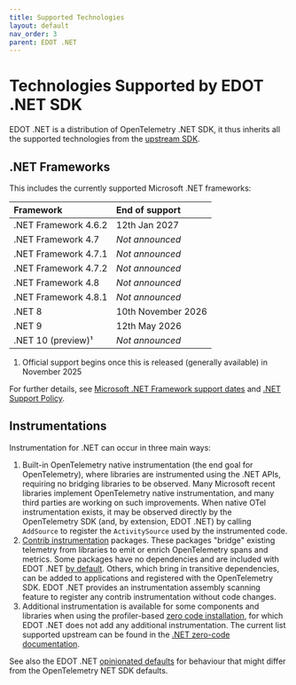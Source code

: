 ```yaml
---
title: Supported Technologies
layout: default
nav_order: 3
parent: EDOT .NET
---
```


# Technologies Supported by EDOT .NET SDK

EDOT .NET is a distribution of OpenTelemetry .NET SDK, it thus inherits all the supported technologies
from the [upstream SDK](https://github.com/open-telemetry/opentelemetry-dotnet).

## .NET Frameworks

This includes the currently supported Microsoft .NET frameworks:

| Framework              | End of support      |
|:---------------------- |:------------------- |
| .NET Framework 4.6.2   | 12th Jan 2027       |
| .NET Framework 4.7     | _Not announced_     |
| .NET Framework 4.7.1   | _Not announced_     |
| .NET Framework 4.7.2   | _Not announced_     |
| .NET Framework 4.8     | _Not announced_     |
| .NET Framework 4.8.1   | _Not announced_     |
| .NET 8                 | 10th November 2026  |
| .NET 9                 | 12th May 2026       |
| .NET 10 (preview)¹     | _Not announced_     |

1. Official support begins once this is released (generally available) in November 2025

For further details, see [Microsoft .NET Framework support dates](https://learn.microsoft.com/lifecycle/products/microsoft-net-framework)
and [.NET Support Policy](https://dotnet.microsoft.com/platform/support/policy).

## Instrumentations

Instrumentation for .NET can occur in three main ways:

1. Built-in OpenTelemetry native instrumentation (the end goal for OpenTelemetry),
where libraries are instrumented using the .NET APIs, requiring no bridging libraries to
be observed. Many Microsoft recent libraries implement OpenTelemetry native instrumentation, and many third parties 
are working on such improvements. When native OTel instrumentation
exists, it may be observed directly by the OpenTelemetry SDK (and, by extension, EDOT .NET) by calling
`AddSource` to register the `ActivitySource` used by the instrumented code.
1. [Contrib instrumentation](https://github.com/open-telemetry/opentelemetry-dotnet-contrib) packages.
These packages "bridge" existing telemetry from libraries to emit or enrich OpenTelemetry spans and metrics.
Some packages have no dependencies and are included with EDOT .NET [by default](./setup/edot-defaults).
Others, which bring in transitive dependencies, can be added to applications and registered with the 
OpenTelemetry SDK. EDOT .NET provides an instrumentation assembly scanning feature to register any contrib instrumentation without code changes.
1. Additional instrumentation is available for some components and libraries when using the
profiler-based [zero code installation](./setup/zero-code.md), for which  EDOT .NET does not add any additional
instrumentation. The current list supported upstream can be found in the 
[.NET zero-code documentation](https://opentelemetry.io/docs/zero-code/dotnet/instrumentations/).

See also the EDOT .NET [opinionated defaults](./setup/edot-defaults.md) for behaviour that might differ from the
OpenTelemetry NET SDK defaults.